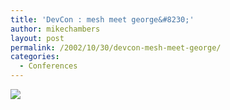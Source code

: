```yaml
---
title: 'DevCon : mesh meet george&#8230;'
author: mikechambers
layout: post
permalink: /2002/10/30/devcon-mesh-meet-george/
categories:
  - Conferences
---
```



![][1]

 [1]: /mesh/picts/devcon/1.jpg